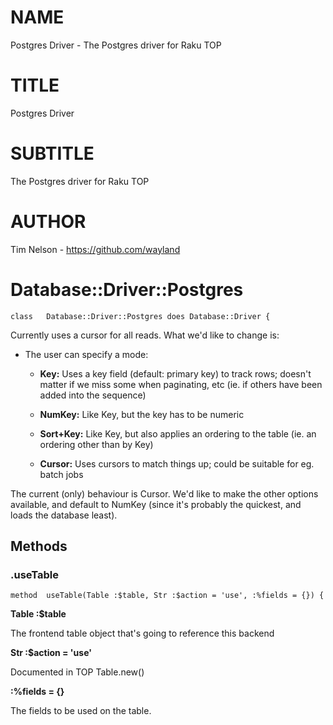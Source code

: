 NAME
====

Postgres Driver - The Postgres driver for Raku TOP

TITLE
=====

Postgres Driver

SUBTITLE
========

The Postgres driver for Raku TOP

AUTHOR
======

Tim Nelson - https://github.com/wayland

Database::Driver::Postgres
==========================

    class	Database::Driver::Postgres does Database::Driver {

Currently uses a cursor for all reads. What we'd like to change is:

  * The user can specify a mode:

    * **Key:** Uses a key field (default: primary key) to track rows; doesn't matter if we miss some when paginating, etc (ie. if others have been added into the sequence)

    * **NumKey:** Like Key, but the key has to be numeric

    * **Sort+Key:** Like Key, but also applies an ordering to the table (ie. an ordering other than by Key)

    * **Cursor:** Uses cursors to match things up; could be suitable for eg. batch jobs

The current (only) behaviour is Cursor. We'd like to make the other options available, and default to NumKey (since it's probably the quickest, and loads the database least).

Methods
-------

### .useTable

    method	useTable(Table :$table, Str :$action = 'use', :%fields = {}) {

**Table :$table**

The frontend table object that's going to reference this backend

**Str :$action = 'use'**

Documented in TOP Table.new()

**:%fields = {}**

The fields to be used on the table.

